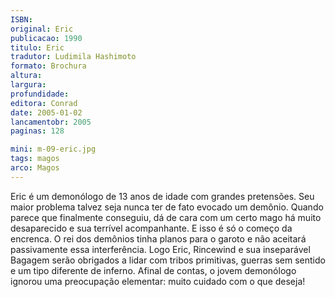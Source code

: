 ```yaml
---
ISBN: 
original: Eric
publicacao: 1990
titulo: Eric
tradutor: Ludimila Hashimoto
formato: Brochura
altura: 
largura: 
profundidade: 
editora: Conrad
date: 2005-01-02
lancamentobr: 2005
paginas: 128

mini: m-09-eric.jpg
tags: magos
arco: Magos
---
```


Eric é um demonólogo de 13 anos de idade com grandes pretensões. Seu maior problema talvez seja nunca ter de fato evocado um demônio. Quando parece que finalmente conseguiu, dá de cara com um certo mago há muito desaparecido e sua terrível acompanhante. E isso é só o começo da encrenca. O rei dos demônios tinha planos para o garoto e não aceitará passivamente essa interferência. Logo Eric, Rincewind e sua inseparável Bagagem serão obrigados a lidar com tribos primitivas, guerras sem sentido e um tipo diferente de inferno. Afinal de contas, o jovem demonólogo ignorou uma preocupação elementar: muito cuidado com o que deseja!